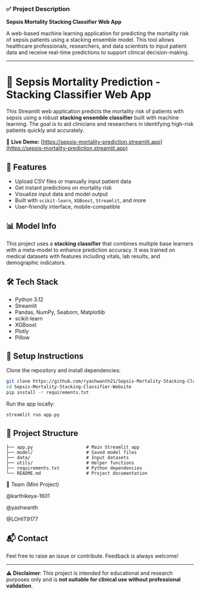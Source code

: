 

### ✅ **Project Description**
**Sepsis Mortality Stacking Classifier Web App**

A web-based machine learning application for predicting the mortality risk of sepsis patients using a stacking ensemble model. This tool allows healthcare professionals, researchers, and data scientists to input patient data and receive real-time predictions to support clinical decision-making.

---



# 🧬 Sepsis Mortality Prediction - Stacking Classifier Web App

This Streamlit web application predicts the mortality risk of patients with sepsis using a robust **stacking ensemble classifier** built with machine learning. The goal is to aid clinicians and researchers in identifying high-risk patients quickly and accurately.

🔗 **Live Demo:** [https://sepsis-mortality-prediction.streamlit.app](https://sepsis-mortality-prediction.streamlit.app)

## 🚀 Features
- Upload CSV files or manually input patient data
- Get instant predictions on mortality risk
- Visualize input data and model output
- Built with `scikit-learn`, `XGBoost`, `Streamlit`, and more
- User-friendly interface, mobile-compatible

## 📊 Model Info
This project uses a **stacking classifier** that combines multiple base learners with a meta-model to enhance prediction accuracy. It was trained on medical datasets with features including vitals, lab results, and demographic indicators.

## 🛠 Tech Stack
- Python 3.12
- Streamlit
- Pandas, NumPy, Seaborn, Matplotlib
- scikit-learn
- XGBoost
- Plotly
- Pillow

## 🔧 Setup Instructions
Clone the repository and install dependencies:

```bash
git clone https://github.com/ryashwanth21/Sepsis-Mortality-Stacking-Classifier-Website.git
cd Sepsis-Mortality-Stacking-Classifier-Website
pip install -r requirements.txt
```

Run the app locally:

```bash
streamlit run app.py
```

## 📁 Project Structure
```
├── app.py                    # Main Streamlit app
├── model/                    # Saved model files
├── data/                     # Input datasets
├── utils/                    # Helper functions
├── requirements.txt          # Python dependencies
└── README.md                 # Project documentation
```



🚀 Team (Mini Project)

@karthikeya-1601

@yashwanth

@LOHIT9177

## 📬 Contact
Feel free to raise an issue or contribute. Feedback is always welcome!

---

⚠️ **Disclaimer**: This project is intended for educational and research purposes only and is **not suitable for clinical use without professional validation**.
